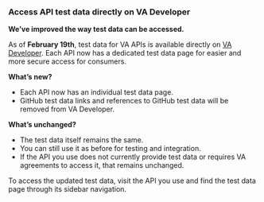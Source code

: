 ### Access API test data directly on VA Developer

**We’ve improved the way test data can be accessed.**

As of **February 19th**, test data for VA APIs is available directly on [VA Developer](https://developer.va.gov/). Each API now has a dedicated test data page for easier and more secure access for consumers.

**What’s new?**

* Each API now has an individual test data page.
* GitHub test data links and references to GitHub test data will be removed from VA Developer. 

**What’s unchanged?**

* The test data itself remains the same.
* You can still use it as before for testing and integration.
* If the API you use does not currently provide test data or requires VA agreements to access it, that remains unchanged.

To access the updated test data, visit the API you use and find the test data page through its sidebar navigation.
